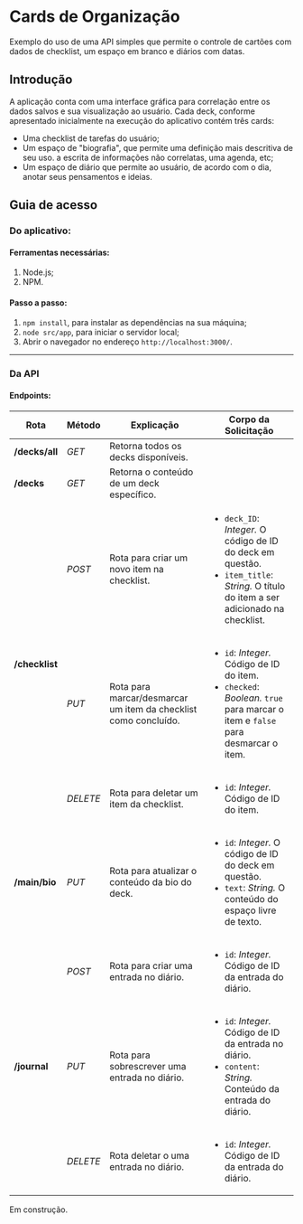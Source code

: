 # Cards de Organização
Exemplo do uso de uma API simples que permite o controle de cartões com dados de checklist, um espaço em branco e diários com datas.
<br>

## Introdução
A aplicação conta com uma interface gráfica para correlação entre os dados salvos e sua visualização ao usuário.
Cada deck, conforme apresentado inicialmente na execução do aplicativo contém três cards:
- Uma checklist de tarefas do usuário;
- Um espaço de "biografia", que permite uma definição mais descritiva de seu uso. a escrita de informações não correlatas, uma agenda, etc;
- Um espaço de diário que permite ao usuário, de acordo com o dia, anotar seus pensamentos e ideias.

## Guia de acesso
### Do aplicativo:
#### Ferramentas necessárias:
1. Node.js;
2. NPM.

#### Passo a passo:
1. `npm install`, para instalar as dependências na sua máquina;
2. `node src/app`, para iniciar o servidor local;
3. Abrir o navegador no endereço `http://localhost:3000/`.
---
### Da API
#### Endpoints:
<table>
    <thead>
        <tr>
            <th>Rota</th>
            <th>Método</th>
            <th>Explicação</th>
            <th>Corpo da Solicitação</th>
        </tr>
    </thead>
    <tbody>
        <tr>
            <td><strong>/decks/all</strong></td>
            <td><em>GET</em></td>
            <td>Retorna todos os decks disponíveis.</td>
            <td></td>
        </tr>
        <tr>
            <td><strong>/decks</strong></td>
            <td><em>GET</em></td>
            <td>Retorna o conteúdo de um deck específico.</td>
            <td></td>
        </tr>
        <tr>
            <td rowspan="3"><strong>/checklist</strong></td>
            <td><em>POST</em></td>
            <td>Rota para criar um novo item na checklist.</td>
            <td>
                <ul>
                    <li><code>deck_ID</code>: <i>Integer.</i> O código de ID do deck em questão.</li>
                    <li><code>item_title</code>: <i>String.</i> O título do item a ser adicionado na checklist.</li>
                </ul>
            </td>
        </tr>
        <tr>
            <td><em>PUT</em></td>
            <td>Rota para marcar/desmarcar um item da checklist como concluído.</td>
            <td>
                <ul>
                    <li><code>id</code>: <i>Integer.</i> Código de ID do item.</li>
                    <li><code>checked</code>: <i>Boolean.</i> <code>true</code> para marcar o item e <code>false</code> para desmarcar o item.</li>
                </ul>
            </td>
        </tr>
        <tr>
            <td><em>DELETE</em></td>
            <td>Rota para deletar um item da checklist.</td>
            <td>
                <ul>
                    <li><code>id</code>: <i>Integer.</i> Código de ID do item.</li>
                </ul>
            </td>
        </tr>
        <tr>
            <td><strong>/main/bio</strong></td>
            <td><em>PUT</em></td>
            <td>Rota para atualizar o conteúdo da bio do deck.</td>
            <td>
                <ul>
                    <li><code>id</code>: <i>Integer.</i> O código de ID do deck em questão.</li>
                    <li><code>text</code>: <i>String.</i> O conteúdo do espaço livre de texto.</li>
                </ul>
            </td>
        </tr>
        <tr>
            <td rowspan="3"><strong>/journal</strong></td>
            <td><em>POST</em></td>
            <td>Rota para criar uma entrada no diário.</td>
            <td>
                <ul>
                    <li><code>id</code>: <i>Integer.</i> Código de ID da entrada do diário.</li>
                </ul>
            </td>
        </tr>
            <td><em>PUT</em></td>
            <td>Rota para sobrescrever uma entrada no diário.</td>
            <td>
                <ul>
                    <li><code>id</code>: <i>Integer.</i> Código de ID da entrada no diário.</li>
                    <li><code>content</code>: <i>String.</i> Conteúdo da entrada do diário.</li>
                </ul>
            </td>
        </tr>
            <td><em>DELETE</em></td>
            <td>Rota deletar o uma entrada no diário.</td>
            <td>
                <ul>
                    <li><code>id</code>: <i>Integer.</i> Código de ID da entrada do diário.</li>
                </ul>
            </td>
        </tr>
    </tbody>
</table>


Em construção.